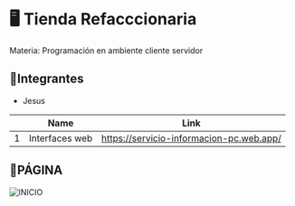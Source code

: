 # 🖥 Tienda Refacccionaria
Materia: Programación en ambiente cliente servidor

## 🤝Integrantes
- Jesus



|  | Name | Link |
| - | - | - |
| 1 | Interfaces web | https://servicio-informacion-pc.web.app/ |

## 🚀PÁGINA

![INICIO](https://user-images.githubusercontent.com/98989050/158930258-6a75d300-ea76-4943-896b-1fd484d8d3e0.png)
